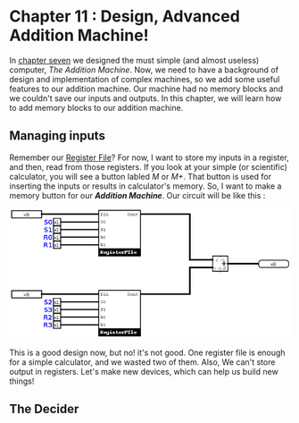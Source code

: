 # Chapter 11 : Design, Advanced Addition Machine! 

In [chapter seven](chapter7.md) we designed the must simple (and almost useless) computer, *The Addition Machine*. Now, 
we need to have a background of design and implementation of complex machines, so we add some useful features to our addition 
machine. Our machine had no memory blocks and we couldn't save our inputs and outputs. In this chapter, we will learn how to 
add memory blocks to our addition machine.

## Managing inputs 
Remember our [Register File](chapter9.md)? For now, I want to store my inputs in a register, and then, read from those registers. 
If you look at your simple (or scientific) calculator, you will see a button labled *M* or *M+*. That button is used for inserting 
the inputs or results in calculator's memory. So, I want to make a memory button for our ***Addition Machine***. Our circuit will be 
like this :

![Addition Machine - Step 0](figures/AdditionMachine-Step0.png)

This is a good design now, but no! it's not good. One register file is enough for a simple calculator, and we wasted two of them. Also, 
We can't store output in registers. Let's make new devices, which can help us build new things! 

## The Decider